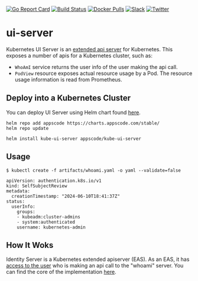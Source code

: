 [![Go Report Card](https://goreportcard.com/badge/kubeops.dev/ui-server)](https://goreportcard.com/report/kubeops.dev/ui-server)
[![Build Status](https://github.com/kubeops/ui-server/workflows/CI/badge.svg)](https://github.com/kubeops/ui-server/actions?workflow=CI)
[![Docker Pulls](https://img.shields.io/docker/pulls/appscode/kube-ui-server.svg)](https://hub.docker.com/r/appscode/kube-ui-server/)
[![Slack](https://shields.io/badge/Join_Slack-salck?color=4A154B&logo=slack)](https://slack.appscode.com)
[![Twitter](https://img.shields.io/twitter/follow/kubeops.svg?style=social&logo=twitter&label=Follow)](https://twitter.com/intent/follow?screen_name=Kubeops)

# ui-server

Kubernetes UI Server is an [extended api server](https://kubernetes.io/docs/concepts/extend-kubernetes/api-extension/apiserver-aggregation/) for Kubernetes.
This exposes a number of apis for a Kubernetes cluster, such as:

- `WhoAmI` service returns the user info of the user making the api call.
- `PodView` resource exposes actual resource usage by a Pod. The resource usage information is read from Prometheus.

## Deploy into a Kubernetes Cluster

You can deploy UI Server using Helm chart found [here](https://github.com/kubeops/installer/tree/master/charts/kube-ui-server).

```console
helm repo add appscode https://charts.appscode.com/stable/
helm repo update

helm install kube-ui-server appscode/kube-ui-server
```

## Usage

```console
$ kubectl create -f artifacts/whoami.yaml -o yaml --validate=false

apiVersion: authentication.k8s.io/v1
kind: SelfSubjectReview
metadata:
  creationTimestamp: "2024-06-10T18:41:37Z"
status:
  userInfo:
    groups:
    - kubeadm:cluster-admins
    - system:authenticated
    username: kubernetes-admin
```

## How It Woks

Identity Server is a Kubernetes extended apiserver (EAS). As an EAS, it has [access to the user](https://github.com/kubernetes/apiserver/blob/059effb5af64033b7d296c3347addd3226af60db/pkg/endpoints/filters/authentication.go#L49-L69) who is making an api call to the "whoami" server. You can find the core of the implementation [here](https://github.com/kubeops/ui-server/blob/78d0e36f63792380e7b630035579ab4f3bc2cc85/pkg/registry/identity/whoami/storage.go#L57).

